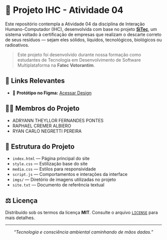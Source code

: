 # 🌿 Projeto IHC - Atividade 04

Este repositório contempla a Atividade 04 da disciplina de Interação Humano-Computador (IHC), desenvolvida com base no projeto [**SiTec**](https://github.com/nordivi/sitec), um sistema voltado à certificação de empresas que realizam o descarte correto de seus resíduos — sejam eles sólidos, líquidos, tecnológicos, biológicos ou radioativos.

> Este projeto foi desenvolvido durante nossa formação como estudantes de Tecnologia em Desenvolvimento de Software Multiplataforma na **Fatec Votorantim**.

## 🔗 Links Relevantes

- 🎨 **Protótipo no Figma:** [Acessar Design](https://www.figma.com/design/0ay2dza9PMX7ZSuGMpqJ8J/Site?node-id=0-1&t=TQpWVEgfVhyvrVoj-1)  


## 👨‍💻 Membros do Projeto

- ADRYANN THEYLLOR FERNANDES PONTES  
- RAPHAEL CREMER ALBIERO  
- RYAN CARLO NEGRETTI PEREIRA

## 📁 Estrutura do Projeto

- `index.html` — Página principal do site  
- `style.css` — Estilização base do site  
- `media.css` — Estilos para responsividade  
- `script.js` — Comportamentos e interações da interface  
- `imgs/` — Diretório de imagens utilizadas no projeto  
- `site.txt` — Documento de referência textual

## ⚖️ Licença

Distribuído sob os termos da licença **MIT**. Consulte o arquivo [`LICENSE`](./LICENSE) para mais detalhes.

---

<p align="center">
  <em>“Tecnologia e consciência ambiental caminhando de mãos dadas.”</em>
</p>
